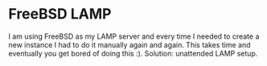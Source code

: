 # FreeBSD LAMP


I am using FreeBSD as my LAMP server and every time I needed to create a new instance I had to do it manually 
again and again. This takes time and eventually you get bored of doing this :). Solution: unattended LAMP setup.
